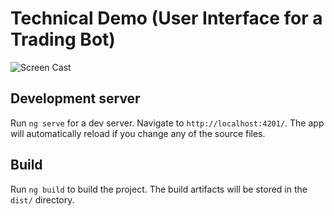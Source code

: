 # Technical Demo (User Interface for a Trading Bot)

![Screen Cast](/README/screen-recording.gif?raw=true "Screen Cast")



## Development server

Run `ng serve` for a dev server. Navigate to `http://localhost:4201/`. The app will automatically reload if you change any of the source files.

## Build

Run `ng build` to build the project. The build artifacts will be stored in the `dist/` directory.


